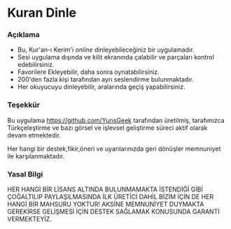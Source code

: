 # Kuran Dinle 

### Açıklama

- Bu, Kur'an-ı Kerim'i _online_ dinleyebileceğiniz bir uygulamadır.
- Sesi uygulama dışında ve kilit ekranında çalabilir ve parçaları kontrol edebilirsiniz.
- Favorilere Ekleyebilir, daha sonra oynatabilirsiniz.
- 200'den fazla kişi tarafından ayrı seslendirme bulunmaktadır.
- Her okuyucuyu dinleyebilir, aralarında geçiş yapabilirsiniz.


### Teşekkür

Bu uygulama https://github.com/YunsGeek tarafından üretilmiş, 
tarafımızca Türkçeleştirme ve bazı görsel ve işlevsel geliştirme süreci aktif olarak devam etmektedir.

Her hangi bir destek,fikir,öneri ve uyarılarınızda geri dönüşler memnuniyet ile karşılanmaktadır.

### Yasal Bilgi

HER HANGİ BİR LİSANS ALTINDA BULUNMAMAKTA İSTENDİĞİ GİBİ ÇOĞALTILIP PAYLAŞILMASINDA İLK ÜRETİCİ DAHİL BİZİM İÇİN DE HER HANGİ BİR MAHSURU YOKTUR!
AKSİNE MEMNUNİYET DUYMAKTA GEREKİRSE GELİŞMESİ İÇİN DESTEK SAĞLAMAK KONUSUNDA GARANTİ VERMEKTEYİZ.



